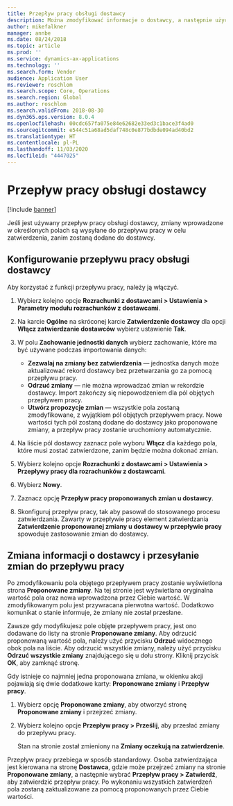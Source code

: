 ```yaml
---
title: Przepływ pracy obsługi dostawcy
description: Można zmodyfikować informacje o dostawcy, a następnie użyć przepływu pracy do ich zatwierdzenia.
author: mikefalkner
manager: annbe
ms.date: 08/24/2018
ms.topic: article
ms.prod: ''
ms.service: dynamics-ax-applications
ms.technology: ''
ms.search.form: Vendor
audience: Application User
ms.reviewer: roschlom
ms.search.scope: Core, Operations
ms.search.region: Global
ms.author: roschlom
ms.search.validFrom: 2018-08-30
ms.dyn365.ops.version: 8.0.4
ms.openlocfilehash: 00cdc657fa075e84e62682e33ed3c1bace3f4ad0
ms.sourcegitcommit: e544c51a68ad5daf748c0e877bdbde094ad40bd2
ms.translationtype: HT
ms.contentlocale: pl-PL
ms.lasthandoff: 11/03/2020
ms.locfileid: "4447025"
---
```

# <a name="vendor-workflow"></a>Przepływ pracy obsługi dostawcy

[!include [banner](../includes/banner.md)]

Jeśli jest używany przepływ pracy obsługi dostawcy, zmiany wprowadzone w określonych polach są wysyłane do przepływu pracy w celu zatwierdzenia, zanim zostaną dodane do dostawcy.

## <a name="set-up-the-vendor-workflow"></a>Konfigurowanie przepływu pracy obsługi dostawcy

Aby korzystać z funkcji przepływu pracy, należy ją włączyć.

1. Wybierz kolejno opcje **Rozrachunki z dostawcami \> Ustawienia \> Parametry modułu rozrachunków z dostawcami**.
2. Na karcie **Ogólne** na skróconej karcie **Zatwierdzenie dostawcy** dla opcji **Włącz zatwierdzanie dostawców** wybierz ustawienie **Tak**.
3. W polu **Zachowanie jednostki danych** wybierz zachowanie, które ma być używane podczas importowania danych:

    - **Zezwalaj na zmiany bez zatwierdzenia** — jednostka danych może aktualizować rekord dostawcy bez przetwarzania go za pomocą przepływu pracy.
    - **Odrzuć zmiany** — nie można wprowadzać zmian w rekordzie dostawcy. Import zakończy się niepowodzeniem dla pól objętych przepływem pracy.
    - **Utwórz propozycje zmian** — wszystkie pola zostaną zmodyfikowane, z wyjątkiem pól objętych przepływem pracy. Nowe wartości tych pól zostaną dodane do dostawcy jako proponowane zmiany, a przepływ pracy zostanie uruchomiony automatycznie.

4. Na liście pól dostawcy zaznacz pole wyboru **Włącz** dla każdego pola, które musi zostać zatwierdzone, zanim będzie można dokonać zmian.
5. Wybierz kolejno opcje **Rozrachunki z dostawcami \> Ustawienia \> Przepływy pracy dla rozrachunków z dostawcami**.
6. Wybierz **Nowy**.
7. Zaznacz opcję **Przepływ pracy proponowanych zmian u dostawcy**. 
8. Skonfiguruj przepływ pracy, tak aby pasował do stosowanego procesu zatwierdzania. Zawarty w przepływie pracy element zatwierdzania **Zatwierdzenie proponowanej zmiany u dostawcy w przepływie pracy** spowoduje zastosowanie zmian do dostawcy.

## <a name="change-vendor-information-and-submit-the-changes-to-the-workflow"></a>Zmiana informacji o dostawcy i przesyłanie zmian do przepływu pracy

Po zmodyfikowaniu pola objętego przepływem pracy zostanie wyświetlona strona **Proponowane zmiany**. Na tej stronie jest wyświetlana oryginalna wartość pola oraz nowa wprowadzona przez Ciebie wartość. W zmodyfikowanym polu jest przywracana pierwotna wartość. Dodatkowo komunikat o stanie informuje, że zmiany nie został przesłane. 

Zawsze gdy modyfikujesz pole objęte przepływem pracy, jest ono dodawane do listy na stronie **Proponowane zmiany**. Aby odrzucić proponowaną wartość pola, należy użyć przycisku **Odrzuć** widocznego obok pola na liście. Aby odrzucić wszystkie zmiany, należy użyć przycisku **Odrzuć wszystkie zmiany** znajdującego się u dołu strony. Kliknij przycisk **OK**, aby zamknąć stronę.

Gdy istnieje co najmniej jedna proponowana zmiana, w okienku akcji pojawiają się dwie dodatkowe karty: **Proponowane zmiany** i **Przepływ pracy**.

1. Wybierz opcję **Proponowane zmiany**, aby otworzyć stronę **Proponowane zmiany** i przejrzeć zmiany.
2. Wybierz kolejno opcje **Przepływ pracy \> Prześlij**, aby przesłać zmiany do przepływu pracy.

    Stan na stronie został zmieniony na **Zmiany oczekują na zatwierdzenie**.

Przepływ pracy przebiega w sposób standardowy. Osoba zatwierdzająca jest kierowana na stronę **Dostawca**, gdzie może przejrzeć zmiany na stronie **Proponowane zmiany**, a następnie wybrać **Przepływ pracy \> Zatwierdź**, aby zatwierdzić przepływ pracy. Po wykonaniu wszystkich zatwierdzeń pola zostaną zaktualizowane za pomocą proponowanych przez Ciebie wartości.
